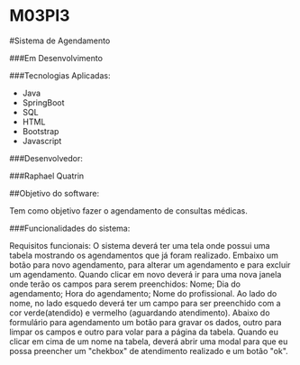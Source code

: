# M03PI3
#Sistema de Agendamento

###Em Desenvolvimento

###Tecnologias Aplicadas:

- Java
- SpringBoot
- SQL
- HTML
- Bootstrap
- Javascript

###Desenvolvedor:

###Raphael Quatrin

##Objetivo do software:

Tem como objetivo fazer o agendamento de consultas médicas.

###Funcionalidades do sistema:

Requisitos funcionais: O sistema deverá ter uma tela onde possui uma tabela
mostrando os agendamentos que já foram realizado. Embaixo um botão para novo 
agendamento, para alterar um agendamento e para excluir um agendamento.
Quando clicar em novo deverá ir para uma nova janela onde terão os campos para
serem preenchidos: Nome; Dia do agendamento; Hora do agendamento; Nome do profissional.
Ao lado do nome, no lado esquedo deverá ter um campo para ser preenchido com a cor verde(atendido)
e vermelho (aguardando atendimento).
Abaixo do formulário para agendamento um botão para gravar os dados, outro para limpar os campos e 
outro para volar para a página da tabela. Quando eu clicar em cima de um nome na tabela, deverá 
abrir uma modal para que eu possa preencher um "chekbox" de atendimento realizado e um botão "ok". 
